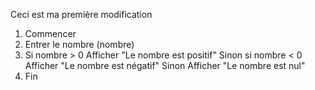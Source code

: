 Ceci est ma première modification

1. Commencer
2. Entrer le nombre (nombre)
3. Si nombre > 0
       Afficher "Le nombre est positif"
   Sinon si nombre < 0
       Afficher "Le nombre est négatif"
   Sinon
       Afficher "Le nombre est nul"
4. Fin


